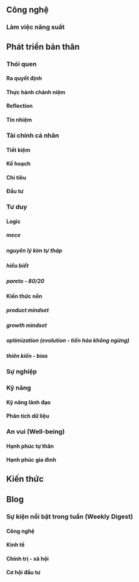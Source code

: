 

## Công nghệ
### Làm việc năng suất
## Phát triển bản thân
### Thói quen
#### Ra quyết định
#### Thực hành chánh niệm
#### Reflection
#### Tín nhiệm
### Tài chính cá nhân
#### Tiết kiệm
#### Kế hoạch
#### Chi tiêu
#### Đầu tư
### Tư duy
#### Logic
##### mece
##### nguyên lý kim tự tháp
##### hiểu biết
##### pareto - 80/20
#### Kiến thức nền
##### product mindset
##### growth mindset
##### optimization (evolution - tiến hóa không ngừng)
##### thiên kiến - bias
### Sự nghiệp
### Kỹ năng
#### Kỹ năng lãnh đạo
#### Phân tích dữ liệu
### An vui (Well-being)
#### Hạnh phúc tự thân
#### Hạnh phúc gia đình
## Kiến thức
## Blog
### Sự kiện nổi bật trong tuần (Weekly Digest)
#### Công nghệ
#### Kinh tế
#### Chính trị - xã hội
#### Cơ hội đầu tư
